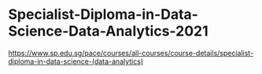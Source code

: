 # Specialist-Diploma-in-Data-Science-Data-Analytics-2021
https://www.sp.edu.sg/pace/courses/all-courses/course-details/specialist-diploma-in-data-science-(data-analytics)
